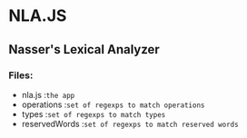 # NLA.JS 
## Nasser's Lexical Analyzer 

### Files:
- nla.js  :`the app`
- operations :`set of regexps to match operations `
- types  :`set of regexps to match types`
- reservedWords   :`set of regexps to match reserved words`
